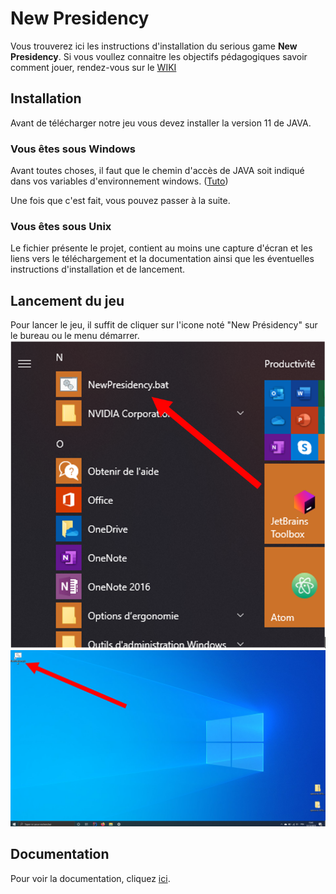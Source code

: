 # New Presidency

Vous trouverez ici les instructions d'installation du serious game **New Presidency**. Si vous voullez connaitre les objectifs pédagogiques savoir comment jouer, rendez-vous sur le [WIKI](https://git.unistra.fr/t3-2019-2020-derousseaux-van-der-spurt-treyer/t432_haj19_t3_a/wikis/New-Presidency)

## Installation

Avant de télécharger notre jeu vous devez installer la version 11 de JAVA.

### Vous êtes sous Windows

Avant toutes choses, il faut que le chemin d'accès de JAVA soit indiqué dans vos variables d'environnement windows. ([Tuto](https://www.cyril-rabat.fr/articles/index.php?article=48)) 

Une fois que c'est fait, vous pouvez passer à la suite.

### Vous êtes sous Unix

Le fichier présente le projet, contient au moins une capture d'écran et les liens vers le téléchargement et la documentation ainsi que les éventuelles instructions d'installation et de lancement.

## Lancement du jeu

Pour lancer le jeu, il suffit de cliquer sur l'icone noté "New Présidency" sur le bureau ou le menu démarrer.
![1](/New%20Presidency/doc/screenshoot/1.png)
![2](/New%20Presidency/doc/screenshoot/2.png)


## Documentation

Pour voir la documentation, cliquez [ici](/New%20Presidency/doc/html/index.html).